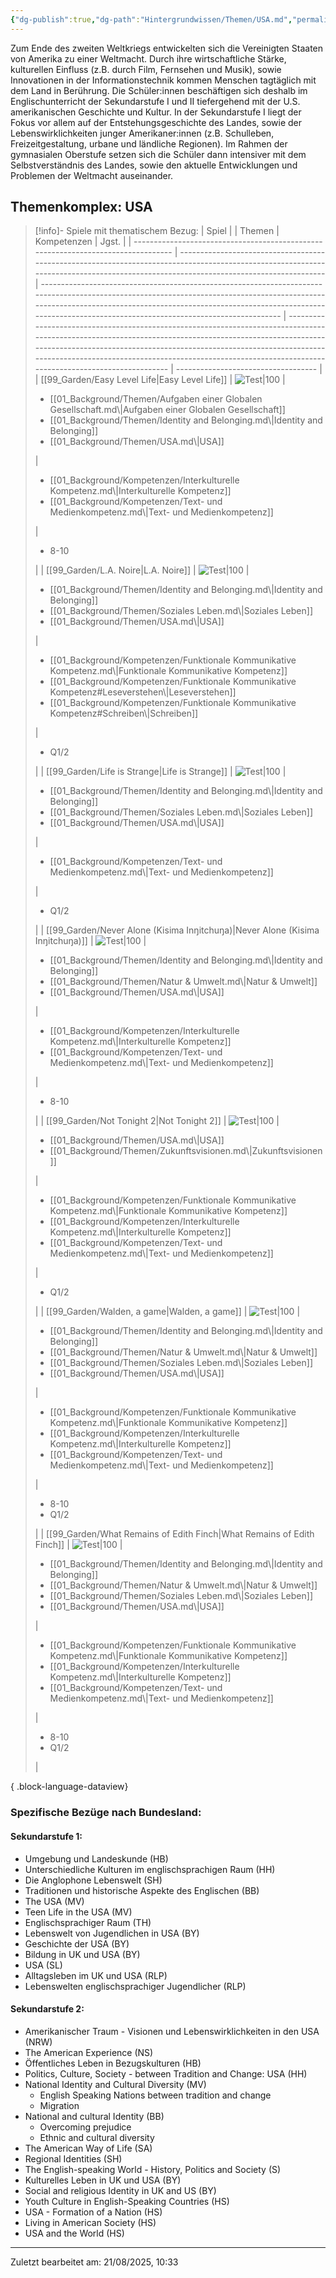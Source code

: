 ```yaml
---
{"dg-publish":true,"dg-path":"Hintergrundwissen/Themen/USA.md","permalink":"/hintergrundwissen/themen/usa/","tags":["topic"],"noteIcon":"1"}
---
```


Zum Ende des zweiten Weltkriegs entwickelten sich die Vereinigten Staaten von Amerika zu einer Weltmacht. Durch ihre wirtschaftliche Stärke, kulturellen Einfluss (z.B. durch Film, Fernsehen und Musik), sowie Innovationen in der Informationstechnik kommen Menschen tagtäglich mit dem Land in Berührung. Die Schüler:innen beschäftigen sich deshalb im Englischunterricht der Sekundarstufe I und II tiefergehend mit der U.S. amerikanischen Geschichte und Kultur. In der Sekundarstufe I liegt der Fokus vor allem auf der Entstehungsgeschichte des Landes, sowie der Lebenswirklichkeiten junger Amerikaner:innen (z.B. Schulleben, Freizeitgestaltung, urbane und ländliche Regionen). Im Rahmen der gymnasialen Oberstufe setzen sich die Schüler dann intensiver mit dem Selbstverständnis des Landes, sowie den aktuelle Entwicklungen und Problemen der Weltmacht auseinander.  
## Themenkomplex: USA
>[!info]- Spiele mit thematischem Bezug:
> | Spiel                                                                             |                                                                                                                                                                                      | Themen                                                                                                                                                                                                                                                                              | Kompetenzen                                                                                                                                                                                                                                                                                                                                | Jgst.                               |
> | --------------------------------------------------------------------------------- | ------------------------------------------------------------------------------------------------------------------------------------------------------------------------------------ | ----------------------------------------------------------------------------------------------------------------------------------------------------------------------------------------------------------------------------------------------------------------------------------- | ------------------------------------------------------------------------------------------------------------------------------------------------------------------------------------------------------------------------------------------------------------------------------------------------------------------------------------------ | ----------------------------------- |
> | [[99_Garden/Easy Level Life\|Easy Level Life]]                                 | ![Test\|100](https://img.itch.zone/aW1hZ2UvNzU0NDYvMzQ5NjA5LmdpZg==/794x1000/2QcqJx.gif)                                                                                             | <ul><li>[[01_Background/Themen/Aufgaben einer Globalen Gesellschaft.md\\|Aufgaben einer Globalen Gesellschaft]]</li><li>[[01_Background/Themen/Identity and Belonging.md\\|Identity and Belonging]]</li><li>[[01_Background/Themen/USA.md\\|USA]]</li></ul>                         | <ul><li>[[01_Background/Kompetenzen/Interkulturelle Kompetenz.md\\|Interkulturelle Kompetenz]]</li><li>[[01_Background/Kompetenzen/Text- und Medienkompetenz.md\\|Text- und Medienkompetenz]]</li></ul>                                                                                                                                    | <ul><li>8-10</li></ul>              |
> | [[99_Garden/L.A. Noire\|L.A. Noire]]                                           | ![Test\|100](https://shared.akamai.steamstatic.com/store_item_assets/steam/apps/110800/capsule_616x353.jpg?t=1706132916)                                                             | <ul><li>[[01_Background/Themen/Identity and Belonging.md\\|Identity and Belonging]]</li><li>[[01_Background/Themen/Soziales Leben.md\\|Soziales Leben]]</li><li>[[01_Background/Themen/USA.md\\|USA]]</li></ul>                                                                     | <ul><li>[[01_Background/Kompetenzen/Funktionale Kommunikative Kompetenz.md\\|Funktionale Kommunikative Kompetenz]]</li><li>[[01_Background/Kompetenzen/Funktionale Kommunikative Kompetenz#Leseverstehen\\|Leseverstehen]]</li><li>[[01_Background/Kompetenzen/Funktionale Kommunikative Kompetenz#Schreiben\\|Schreiben]]</li></ul> | <ul><li>Q1/2</li></ul>              |
> | [[99_Garden/Life is Strange\|Life is Strange]]                                 | ![Test\|100](https://images.igdb.com/igdb/image/upload/t_cover_big/co1r8e.webp)                                                                                                      | <ul><li>[[01_Background/Themen/Identity and Belonging.md\\|Identity and Belonging]]</li><li>[[01_Background/Themen/Soziales Leben.md\\|Soziales Leben]]</li><li>[[01_Background/Themen/USA.md\\|USA]]</li></ul>                                                                     | <ul><li>[[01_Background/Kompetenzen/Text- und Medienkompetenz.md\\|Text- und Medienkompetenz]]</li></ul>                                                                                                                                                                                                                                   | <ul><li>Q1/2</li></ul>              |
> | [[99_Garden/Never Alone (Kisima Inŋitchuŋa)\|Never Alone (Kisima Inŋitchuŋa)]] | ![Test\|100](https://cdn1.epicgames.com/offer/b13f6a1e5121469d8a825947b759339d/EGS_NeverAloneKisimaIngitchuna_UpperOneGamesELineMedia_S2_1200x1600-f1c99ff9638dd36c65e87dedcbb564f1) | <ul><li>[[01_Background/Themen/Identity and Belonging.md\\|Identity and Belonging]]</li><li>[[01_Background/Themen/Natur & Umwelt.md\\|Natur & Umwelt]]</li><li>[[01_Background/Themen/USA.md\\|USA]]</li></ul>                                                                     | <ul><li>[[01_Background/Kompetenzen/Interkulturelle Kompetenz.md\\|Interkulturelle Kompetenz]]</li><li>[[01_Background/Kompetenzen/Text- und Medienkompetenz.md\\|Text- und Medienkompetenz]]</li></ul>                                                                                                                                    | <ul><li>8-10</li></ul>              |
> | [[99_Garden/Not Tonight 2\|Not Tonight 2]]                                     | ![Test\|100](https://images.igdb.com/igdb/image/upload/t_cover_big/co3t2f.webp)                                                                                                      | <ul><li>[[01_Background/Themen/USA.md\\|USA]]</li><li>[[01_Background/Themen/Zukunftsvisionen.md\\|Zukunftsvisionen]]</li></ul>                                                                                                                                                     | <ul><li>[[01_Background/Kompetenzen/Funktionale Kommunikative Kompetenz.md\\|Funktionale Kommunikative Kompetenz]]</li><li>[[01_Background/Kompetenzen/Interkulturelle Kompetenz.md\\|Interkulturelle Kompetenz]]</li><li>[[01_Background/Kompetenzen/Text- und Medienkompetenz.md\\|Text- und Medienkompetenz]]</li></ul>                 | <ul><li>Q1/2</li></ul>              |
> | [[99_Garden/Walden, a game\|Walden, a game]]                                   | ![Test\|100](https://shared.akamai.steamstatic.com/store_item_assets/steam/apps/1011700/capsule_616x353.jpg?t=1655960313)                                                            | <ul><li>[[01_Background/Themen/Identity and Belonging.md\\|Identity and Belonging]]</li><li>[[01_Background/Themen/Natur & Umwelt.md\\|Natur & Umwelt]]</li><li>[[01_Background/Themen/Soziales Leben.md\\|Soziales Leben]]</li><li>[[01_Background/Themen/USA.md\\|USA]]</li></ul> | <ul><li>[[01_Background/Kompetenzen/Funktionale Kommunikative Kompetenz.md\\|Funktionale Kommunikative Kompetenz]]</li><li>[[01_Background/Kompetenzen/Interkulturelle Kompetenz.md\\|Interkulturelle Kompetenz]]</li><li>[[01_Background/Kompetenzen/Text- und Medienkompetenz.md\\|Text- und Medienkompetenz]]</li></ul>                 | <ul><li>8-10</li><li>Q1/2</li></ul> |
> | [[99_Garden/What Remains of Edith Finch\|What Remains of Edith Finch]]         | ![Test\|100](https://shared.akamai.steamstatic.com/store_item_assets/steam/apps/1011700/capsule_616x353.jpg?t=1655960313)                                                            | <ul><li>[[01_Background/Themen/Identity and Belonging.md\\|Identity and Belonging]]</li><li>[[01_Background/Themen/Natur & Umwelt.md\\|Natur & Umwelt]]</li><li>[[01_Background/Themen/Soziales Leben.md\\|Soziales Leben]]</li><li>[[01_Background/Themen/USA.md\\|USA]]</li></ul> | <ul><li>[[01_Background/Kompetenzen/Funktionale Kommunikative Kompetenz.md\\|Funktionale Kommunikative Kompetenz]]</li><li>[[01_Background/Kompetenzen/Interkulturelle Kompetenz.md\\|Interkulturelle Kompetenz]]</li><li>[[01_Background/Kompetenzen/Text- und Medienkompetenz.md\\|Text- und Medienkompetenz]]</li></ul>                 | <ul><li>8-10</li><li>Q1/2</li></ul> |
> 
{ .block-language-dataview}
### Spezifische Bezüge nach Bundesland:
#### Sekundarstufe 1:
- Umgebung und Landeskunde (HB)
- Unterschiedliche Kulturen im englischsprachigen Raum (HH)
- Die Anglophone Lebenswelt (SH)
- Traditionen und historische Aspekte des Englischen (BB)
- The USA (MV)
- Teen Life in the USA (MV) 
- Englischsprachiger Raum (TH)
- Lebenswelt von Jugendlichen in USA (BY)
- Geschichte der USA  (BY)
- Bildung in UK und USA (BY)
- USA (SL)
- Alltagsleben im UK und USA (RLP)
- Lebenswelten englischsprachiger Jugendlicher (RLP)

#### Sekundarstufe 2:
- Amerikanischer Traum - Visionen und Lebenswirklichkeiten in den USA (NRW)
- The American Experience (NS)
- Öffentliches Leben in Bezugskulturen (HB)
- Politics, Culture, Society - between Tradition and Change: USA (HH)
- National Identity and Cultural Diversity (MV)
	- English Speaking Nations between tradition and change
	- Migration
- National and cultural Identity (BB)
	- Overcoming prejudice
	- Ethnic and cultural diversity
- The American Way of Life (SA)
- Regional Identities (SH)
- The English-speaking World - History, Politics and Society (S)
- Kulturelles Leben in UK und USA (BY)
- Social and religious Identity in UK and US (BY)
- Youth Culture in English-Speaking Countries (HS)
- USA - Formation of a Nation (HS)
- Living in American Society (HS)
- USA and the World (HS)
---
Zuletzt bearbeitet am: 21/08/2025, 10:33